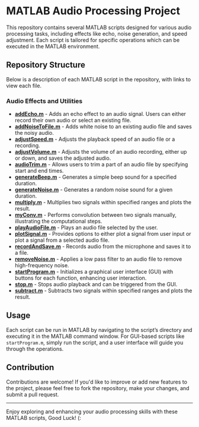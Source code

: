 # MATLAB Audio Processing Project

This repository contains several MATLAB scripts designed for various audio processing tasks, including effects like echo, noise generation, and speed adjustment. Each script is tailored for specific operations which can be executed in the MATLAB environment.

## Repository Structure

Below is a description of each MATLAB script in the repository, with links to view each file.

### Audio Effects and Utilities

- **[addEcho.m](./addEcho.m)** - Adds an echo effect to an audio signal. Users can either record their own audio or select an existing file.
- **[addNoiseToFile.m](./addNoiseToFile.m)** - Adds white noise to an existing audio file and saves the noisy audio.
- **[adjustSpeed.m](./adjustSpeed.m)** - Adjusts the playback speed of an audio file or a recording.
- **[adjustVolume.m](./adjustVolume.m)** - Adjusts the volume of an audio recording, either up or down, and saves the adjusted audio.
- **[audioTrim.m](./audioTrim.m)** - Allows users to trim a part of an audio file by specifying start and end times.
- **[generateBeep.m](./generateBeep.m)** - Generates a simple beep sound for a specified duration.
- **[generateNoise.m](./generateNoise.m)** - Generates a random noise sound for a given duration.
- **[multiply.m](./multiply.m)** - Multiplies two signals within specified ranges and plots the result.
- **[myConv.m](./myConv.m)** - Performs convolution between two signals manually, illustrating the computational steps.
- **[playAudioFile.m](./playAudioFile.m)** - Plays an audio file selected by the user.
- **[plotSignal.m](./plotSignal.m)** - Provides options to either plot a signal from user input or plot a signal from a selected audio file.
- **[recordAndSave.m](./recordAndSave.m)** - Records audio from the microphone and saves it to a file.
- **[removeNoise.m](./removeNoise.m)** - Applies a low pass filter to an audio file to remove high-frequency noise.
- **[startProgram.m](./startProgram.m)** - Initializes a graphical user interface (GUI) with buttons for each function, enhancing user interaction.
- **[stop.m](./stop.m)** - Stops audio playback and can be triggered from the GUI.
- **[subtract.m](./subtract.m)** - Subtracts two signals within specified ranges and plots the result.

## Usage

Each script can be run in MATLAB by navigating to the script’s directory and executing it in the MATLAB command window. For GUI-based scripts like `startProgram.m`, simply run the script, and a user interface will guide you through the operations.

## Contribution

Contributions are welcome! If you'd like to improve or add new features to the project, please feel free to fork the repository, make your changes, and submit a pull request.


---

Enjoy exploring and enhancing your audio processing skills with these MATLAB scripts, Good Luck! (: 
